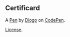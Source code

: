 Certificard
-----------


A [Pen](https://codepen.io/Ziogojkl/pen/VwPbYzg) by [Diogo](https://codepen.io/Ziogojkl) on [CodePen](https://codepen.io).

[License](https://codepen.io/Ziogojkl/pen/VwPbYzg/license).